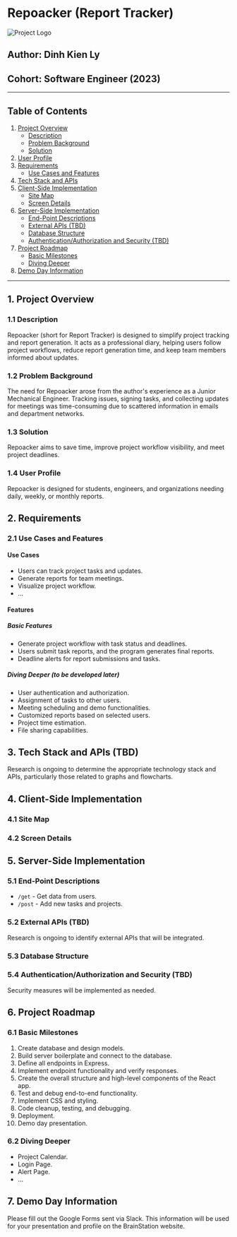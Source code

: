 # Repoacker (Report Tracker)

![Project Logo](project-logo.png) <!-- Add your project logo here -->

## Author: Dinh Kien Ly
## Cohort: Software Engineer (2023)

---

## Table of Contents

1. [Project Overview](#project-overview)
   - [Description](#description)
   - [Problem Background](#problem-background)
   - [Solution](#solution)
2. [User Profile](#user-profile)
3. [Requirements](#requirements)
   - [Use Cases and Features](#use-cases-and-features)
4. [Tech Stack and APIs](#tech-stack-and-apis)
5. [Client-Side Implementation](#client-side-implementation)
   - [Site Map](#site-map)
   - [Screen Details](#screen-details)
6. [Server-Side Implementation](#server-side-implementation)
   - [End-Point Descriptions](#end-point-descriptions)
   - [External APIs (TBD)](#external-apis-that-will-be-consumed-tbd)
   - [Database Structure](#database-structure)
   - [Authentication/Authorization and Security (TBD)](#authenticationauthorization-and-security-tbd)
7. [Project Roadmap](#project-roadmap)
   - [Basic Milestones](#basic-milestones)
   - [Diving Deeper](#diving-deeper)
8. [Demo Day Information](#demo-day-information)

---

## 1. Project Overview

### 1.1 Description

Repoacker (short for Report Tracker) is designed to simplify project tracking and report generation. It acts as a professional diary, helping users follow project workflows, reduce report generation time, and keep team members informed about updates.

### 1.2 Problem Background

The need for Repoacker arose from the author's experience as a Junior Mechanical Engineer. Tracking issues, signing tasks, and collecting updates for meetings was time-consuming due to scattered information in emails and department networks.

### 1.3 Solution

Repoacker aims to save time, improve project workflow visibility, and meet project deadlines.

### 1.4 User Profile

Repoacker is designed for students, engineers, and organizations needing daily, weekly, or monthly reports.

## 2. Requirements

### 2.1 Use Cases and Features

#### Use Cases

- Users can track project tasks and updates.
- Generate reports for team meetings.
- Visualize project workflow.
- ...

#### Features

##### Basic Features

- Generate project workflow with task status and deadlines.
- Users submit task reports, and the program generates final reports.
- Deadline alerts for report submissions and tasks.

##### Diving Deeper (to be developed later)

- User authentication and authorization.
- Assignment of tasks to other users.
- Meeting scheduling and demo functionalities.
- Customized reports based on selected users.
- Project time estimation.
- File sharing capabilities.

## 3. Tech Stack and APIs (TBD)

Research is ongoing to determine the appropriate technology stack and APIs, particularly those related to graphs and flowcharts.

## 4. Client-Side Implementation

### 4.1 Site Map

<!-- Include a visual site map if available -->

### 4.2 Screen Details

<!-- Provide details about the various screens and user interfaces -->

## 5. Server-Side Implementation

### 5.1 End-Point Descriptions

- `/get` - Get data from users.
- `/post` - Add new tasks and projects.

### 5.2 External APIs (TBD)

Research is ongoing to identify external APIs that will be integrated.

### 5.3 Database Structure

<!-- Describe the database structure, if applicable -->

### 5.4 Authentication/Authorization and Security (TBD)

Security measures will be implemented as needed.

## 6. Project Roadmap

### 6.1 Basic Milestones

1. Create database and design models.
2. Build server boilerplate and connect to the database.
3. Define all endpoints in Express.
4. Implement endpoint functionality and verify responses.
5. Create the overall structure and high-level components of the React app.
6. Test and debug end-to-end functionality.
7. Implement CSS and styling.
8. Code cleanup, testing, and debugging.
9. Deployment.
10. Demo day presentation.

### 6.2 Diving Deeper

- Project Calendar.
- Login Page.
- Alert Page.
- ...

## 7. Demo Day Information

Please fill out the Google Forms sent via Slack. This information will be used for your presentation and profile on the BrainStation website.
